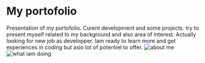 # My portofolio
Presentation of my portofolio.
Curent development and some projects.
try to present myself related to my background and also area of interest.
Actually looking for new job as developper.
Iam ready to learn more and get experiences in coding but aslo lot of potentiel to offer.
![about me](https://github.com/niangocedric/Portofolio-cedric/assets/122294303/b5afb977-9ba9-4386-9aca-5e991e4d50c4)
![what iam doing](https://github.com/niangocedric/Portofolio-cedric/assets/122294303/e5bb9256-73c1-4fd1-8f0b-fbbe064878c7)
